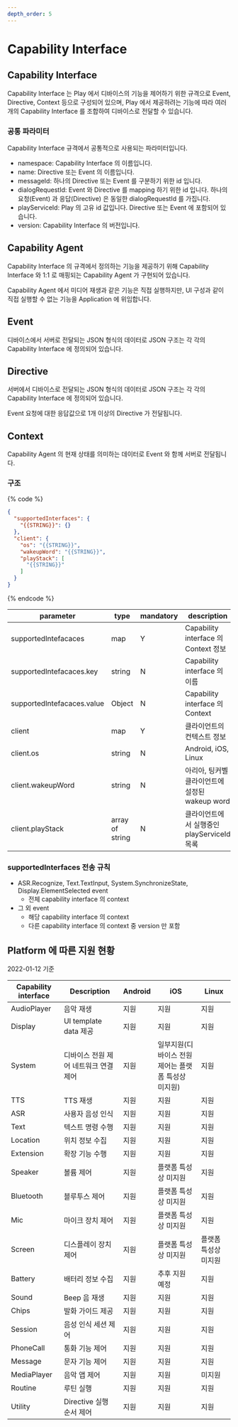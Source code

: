 ```yaml
---
depth_order: 5
---
```


# Capability Interface

## Capability Interface

Capability Interface 는 Play 에서 디바이스의 기능을 제어하기 위한 규격으로 Event, Directive, Context 등으로 구성되어 있으며, Play 에서 제공하려는 기능에 따라 여러개의 Capability Interface 를 조합하여 디바이스로 전달할 수 있습니다.

### 공통 파라미터

Capability Interface 규격에서 공통적으로 사용되는 파라미터입니다.

* namespace: Capability Interface 의 이름입니다.
* name: Directive 또는 Event 의 이름입니다.
* messageId: 하나의 Directive 또는 Event 를 구분하기 위한 id 입니다.
* dialogRequestId: Event 와 Directive 를 mapping 하기 위한 id 입니다. 하나의 요청(Event) 과 응답(Directive) 은 동일한 dialogRequestId 를 가집니다.
* playServiceId: Play 의 고유 id 값입니다. Directive 또는 Event 에 포함되어 있습니다.
* version: Capability Interface 의 버전입니다.

## Capability Agent

Capability Interface 의 규격에서 정의하는 기능을 제공하기 위해 Capability Interface 와 1:1 로 매핑되는 Capability Agent 가 구현되어 있습니다.

Capability Agent 에서 미디어 재생과 같은 기능은 직접 실행하지만, UI 구성과 같이 직접 실행할 수 없는 기능을 Application 에 위임합니다.

## Event

디바이스에서 서버로 전달되는 JSON 형식의 데이터로 JSON 구조는 각 각의 Capability Interface 에 정의되어 있습니다.

## Directive

서버에서 디바이스로 전달되는 JSON 형식의 데이터로 JSON 구조는 각 각의 Capability Interface 에 정의되어 있습니다.

Event 요청에 대한 응답값으로 1개 이상의 Directive 가 전달됩니다.

## Context

Capability Agent 의 현재 상태를 의미하는 데이터로 Event 와 함께 서버로 전달됩니다.

### 구조

{% code %}
```json
{
  "supportedInterfaces": {
    "{{STRING}}": {}
  },
  "client": {
    "os": "{{STRING}}",
    "wakeupWord": "{{STRING}}",
    "playStack": [
      "{{STRING}}"
    ]
  }
}
```
{% endcode %}

| parameter                   | type             | mandatory  | description                        |
|-----------------------------|------------------|------------|------------------------------------|
| supportedIntefacaces        | map              | Y          | Capability interface 의 Context 정보  |
| supportedIntefacaces.key    | string           | N          | Capability interface 의 이름          |
| supportedIntefacaces.value  | Object           | N          | Capability interface 의 Context     |
| client                      | map              | Y          | 클라이언트의 컨텍스트 정보                     |
| client.os                   | string           | N          | Android, iOS, Linux                |
| client.wakeupWord           | string           | N          | 아리아, 팅커벨 클라이언트에 설정된 wakeup word    |
| client.playStack            | array of string  | N          | 클라이언트에서 실행중인 playServiceId 목록      |

### supportedInterfaces 전송 규칙

* ASR.Recognize, Text.TextInput, System.SynchronizeState, Display.ElementSelected event
  * 전체 capability interface 의 context
* 그 외 event
  * 해당 capability interface 의 context
  * 다른 capability interface 의 context 중 version 만 포함

## Platform 에 따른 지원 현황 <a id="platform"></a>

2022-01-12 기준

| Capability interface | Description           | Android | iOS                           | Linux       |
|----------------------|-----------------------|---------|-------------------------------|-------------|
| AudioPlayer          | 음악 재생                 | 지원      | 지원                            | 지원          |
| Display              | UI template data 제공   | 지원      | 지원                            | 지원          |
| System               | 디바이스 전원 제어 네트워크 연결 제어 | 지원      | 일부지원(디바이스 전원 제어는 플랫폼 특성상 미지원) | 지원          |
| TTS                  | TTS 재생                | 지원      | 지원                            | 지원          |
| ASR                  | 사용자 음성 인식             | 지원      | 지원                            | 지원          |
| Text                 | 텍스트 명령 수행             | 지원      | 지원                            | 지원          |
| Location             | 위치 정보 수집              | 지원      | 지원                            | 지원          |
| Extension            | 확장 기능 수행              | 지원      | 지원                            | 지원          |
| Speaker              | 볼륨 제어                 | 지원      | 플랫폼 특성상 미지원                   | 지원          |
| Bluetooth            | 블루투스 제어               | 지원      | 플랫폼 특성상 미지원                   | 지원          |
| Mic                  | 마이크 장치 제어             | 지원      | 플랫폼 특성상 미지원                   | 지원          |
| Screen               | 디스플레이 장치 제어           | 지원      | 플랫폼 특성상 미지원                   | 플랫폼 특성상 미지원 |
| Battery              | 배터리 정보 수집             | 지원      | 추후 지원 예정                      | 지원          |
| Sound                | Beep 음 재생             | 지원      | 지원                            | 지원          |
| Chips                | 발화 가이드 제공             | 지원      | 지원                            | 지원          |
| Session              | 음성 인식 세션 제어           | 지원      | 지원                            | 지원          |
| PhoneCall            | 통화 기능 제어              | 지원      | 지원                            | 지원          |
| Message              | 문자 기능 제어              | 지원      | 지원                            | 지원          |
| MediaPlayer          | 음악 앱 제어               | 지원      | 지원                            | 미지원         |
| Routine              | 루틴 실행                 | 지원      | 지원                            | 지원          |
| Utility              | Directive 실행 순서 제어    | 지원      | 지원                            | 지원          |

